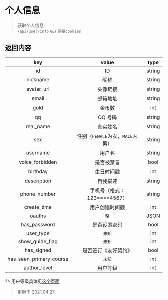 # 个人信息

> 获取个人信息  
> `/api/user/info` `GET` `需要cookies`

## 返回内容

|           key           |              value               |  type  |
| :---------------------: | :------------------------------: | :----: |
|           id            |                ID                | string |
|        nickname         |               昵称               | string |
|       avatar_url        |             头像链接             | string |
|          email          |             邮箱地址             | string |
|          gold           |              金币数              |  int   |
|           qq            |             QQ 号码              | string |
|        real_name        |             真实姓名             | string |
|           sex           | 性别（`FEMALE`为女，`MALE`为男） | string |
|        username         |              用户名              | string |
|     voice_forbidden     |            是否被禁言            |  bool  |
|        birthday         |            生日时间戳            |  int   |
|       description       |             自我描述             | string |
|      phone_number       | 手机号（格式：123\*\*\*\*4567）  | string |
|       create_time       |          用户创建时间戳          |  int   |
|         oauths          |               `略`               |  JSON  |
|      has_password       |           是否设置密码           |  bool  |
|        user_type        |              `未知`              |  int   |
|     show_guide_flag     |              `未知`              |  int   |
|       has_signed        |       是否签订《友好契约》       |  bool  |
| has_seen_primary_course |              `未知`              |  int   |
|      author_level       |             用户等级             |  int   |

?> 用户等级具体见[这个页面](https://shequ.codemao.cn/friendly_protocol)

> 更新于 2021.04.27
